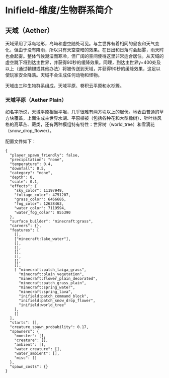 # Inifield-维度/生物群系简介

## 天域（Aether）

天域采用了浮岛地形，岛屿和虚空随处可见。与主世界有着相同的昼夜和天气变化，但由于没有降雨，所以只有天空变暗的效果。在日出和日落时会起雾，雨天时也会起雾。整体气候潮湿而寒冷，但广阔的空间使得这里非常适合居住。从天域的虚空跳下将到达主世界，并获得90秒的缓降效果。同理，到达主世界y=400处及以上（通过鞘翅或其他办法）将被传送到天域，并获得90秒的缓降效果，这足以使玩家安全降落。天域不会生成任何动物和怪物。

天域由三种生物群系组成，天域平原、卷积云平原和水杉簇。

### 天域平原（Aether Plain）

如名字所说，天域平原相当平坦，几乎很难有两方块以上的起伏。地表由普通的草方块覆盖，上面生成主世界水湖、平原植被（包括各种花和大型橡树）、针叶林风格的高草丛、蕨类，还有两种模组特有特性：世界树（world_tree）和雪滴花（snow_drop_flower）。

配置文件如下：

```
{
  "player_spawn_friendly": false,
  "precipitation": "none",
  "temperature": 0.4,
  "downfall": 0.5,
  "category": "none",
  "depth": 0,
  "scale": 0.1,
  "effects": {
    "sky_color": 11197949,
    "foliage_color": 4751207,
    "grass_color": 6466686,
    "fog_color": 12638463,
    "water_color": 7119594,
    "water_fog_color": 855390
  },
  "surface_builder": "minecraft:grass",
  "carvers": {},
  "features": [
    [],
    ["minecraft:lake_water"],
    [],
    [],
    [],
    [],
    [],
    [],
    [ "minecraft:patch_taiga_grass",
      "minecraft:plain_vegetation",
      "minecraft:flower_plain_decorated",
      "minecraft:patch_grass_plain",
      "minecraft:spring_water",
      "minecraft:spring_lava",
      "inifield:patch_command_block",
      "inifield:patch_snow_drop_flower",
      "inifield:world_tree"
    ],
    []
  ],
  "starts": [],
  "creature_spawn_probability": 0.17,
  "spawners": {
    "monster": [],
    "creature": [],
    "ambient": [],
    "water_creature": [],
    "water_ambient": [],
    "misc": []
  },
  "spawn_costs": {}
}
```

